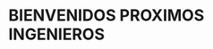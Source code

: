<!DOCTYPE>
<html>
<head>
<meta http-equiv="Content-Type" content="text/html; charset=utf-8" />
</head>

<body>
<h1> BIENVENIDOS PROXIMOS INGENIEROS </h1>

</body>
</html>
